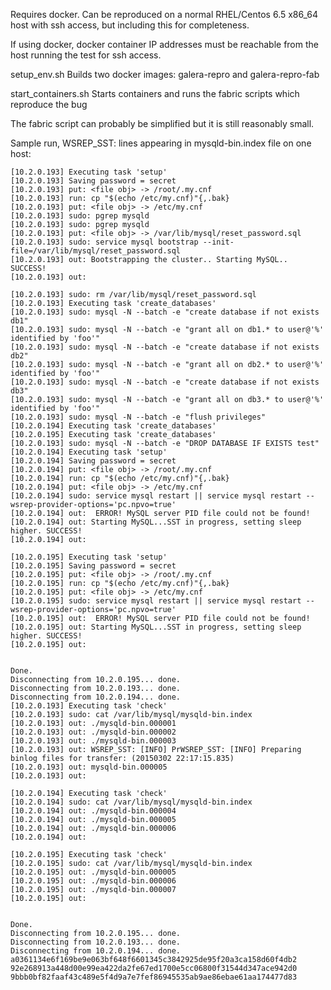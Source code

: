 Requires docker. Can be reproduced on a normal RHEL/Centos
6.5 x86_64 host with ssh access, but including this for completeness.

If using docker, docker container IP addresses must be reachable from the host
running the test for ssh access.

setup_env.sh          Builds two docker images: galera-repro and galera-repro-fab

start_containers.sh   Starts containers and runs the fabric scripts which reproduce the bug

The fabric script can probably be simplified but it is still reasonably small.

Sample run, WSREP_SST: lines appearing in mysqld-bin.index file on one host:

    [10.2.0.193] Executing task 'setup'
    [10.2.0.193] Saving password = secret
    [10.2.0.193] put: <file obj> -> /root/.my.cnf
    [10.2.0.193] run: cp "$(echo /etc/my.cnf)"{,.bak}
    [10.2.0.193] put: <file obj> -> /etc/my.cnf
    [10.2.0.193] sudo: pgrep mysqld
    [10.2.0.193] sudo: pgrep mysqld
    [10.2.0.193] put: <file obj> -> /var/lib/mysql/reset_password.sql
    [10.2.0.193] sudo: service mysql bootstrap --init-file=/var/lib/mysql/reset_password.sql
    [10.2.0.193] out: Bootstrapping the cluster.. Starting MySQL.. SUCCESS! 
    [10.2.0.193] out: 
    
    [10.2.0.193] sudo: rm /var/lib/mysql/reset_password.sql
    [10.2.0.193] Executing task 'create_databases'
    [10.2.0.193] sudo: mysql -N --batch -e "create database if not exists db1"
    [10.2.0.193] sudo: mysql -N --batch -e "grant all on db1.* to user@'%' identified by 'foo'"
    [10.2.0.193] sudo: mysql -N --batch -e "create database if not exists db2"
    [10.2.0.193] sudo: mysql -N --batch -e "grant all on db2.* to user@'%' identified by 'foo'"
    [10.2.0.193] sudo: mysql -N --batch -e "create database if not exists db3"
    [10.2.0.193] sudo: mysql -N --batch -e "grant all on db3.* to user@'%' identified by 'foo'"
    [10.2.0.193] sudo: mysql -N --batch -e "flush privileges"
    [10.2.0.194] Executing task 'create_databases'
    [10.2.0.195] Executing task 'create_databases'
    [10.2.0.193] sudo: mysql -N --batch -e "DROP DATABASE IF EXISTS test"
    [10.2.0.194] Executing task 'setup'
    [10.2.0.194] Saving password = secret
    [10.2.0.194] put: <file obj> -> /root/.my.cnf
    [10.2.0.194] run: cp "$(echo /etc/my.cnf)"{,.bak}
    [10.2.0.194] put: <file obj> -> /etc/my.cnf
    [10.2.0.194] sudo: service mysql restart || service mysql restart --wsrep-provider-options='pc.npvo=true'
    [10.2.0.194] out:  ERROR! MySQL server PID file could not be found!
    [10.2.0.194] out: Starting MySQL...SST in progress, setting sleep higher. SUCCESS! 
    [10.2.0.194] out: 
    
    [10.2.0.195] Executing task 'setup'
    [10.2.0.195] Saving password = secret
    [10.2.0.195] put: <file obj> -> /root/.my.cnf
    [10.2.0.195] run: cp "$(echo /etc/my.cnf)"{,.bak}
    [10.2.0.195] put: <file obj> -> /etc/my.cnf
    [10.2.0.195] sudo: service mysql restart || service mysql restart --wsrep-provider-options='pc.npvo=true'
    [10.2.0.195] out:  ERROR! MySQL server PID file could not be found!
    [10.2.0.195] out: Starting MySQL...SST in progress, setting sleep higher. SUCCESS! 
    [10.2.0.195] out: 
    
    
    Done.
    Disconnecting from 10.2.0.195... done.
    Disconnecting from 10.2.0.193... done.
    Disconnecting from 10.2.0.194... done.
    [10.2.0.193] Executing task 'check'
    [10.2.0.193] sudo: cat /var/lib/mysql/mysqld-bin.index
    [10.2.0.193] out: ./mysqld-bin.000001
    [10.2.0.193] out: ./mysqld-bin.000002
    [10.2.0.193] out: ./mysqld-bin.000003
    [10.2.0.193] out: WSREP_SST: [INFO] PrWSREP_SST: [INFO] Preparing binlog files for transfer: (20150302 22:17:15.835)
    [10.2.0.193] out: mysqld-bin.000005
    [10.2.0.193] out: 
    
    [10.2.0.194] Executing task 'check'
    [10.2.0.194] sudo: cat /var/lib/mysql/mysqld-bin.index
    [10.2.0.194] out: ./mysqld-bin.000004
    [10.2.0.194] out: ./mysqld-bin.000005
    [10.2.0.194] out: ./mysqld-bin.000006
    [10.2.0.194] out: 
    
    [10.2.0.195] Executing task 'check'
    [10.2.0.195] sudo: cat /var/lib/mysql/mysqld-bin.index
    [10.2.0.195] out: ./mysqld-bin.000005
    [10.2.0.195] out: ./mysqld-bin.000006
    [10.2.0.195] out: ./mysqld-bin.000007
    [10.2.0.195] out: 
    
    
    Done.
    Disconnecting from 10.2.0.195... done.
    Disconnecting from 10.2.0.193... done.
    Disconnecting from 10.2.0.194... done.
    a0361134e6f169be9e063bf648f6601345c3842925de95f20a3ca158d60f4db2
    92e268913a448d00e99ea422da2fe67ed1700e5cc06800f31544d347ace942d0
    9bbb0bf82faaf43c489e5f4d9a7e7fef86945535ab9ae86ebae61aa174477d83
